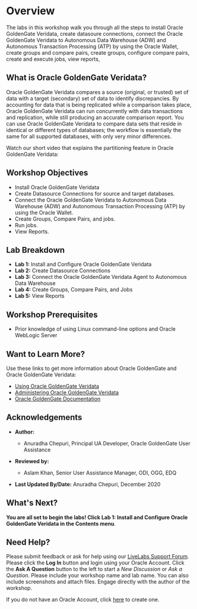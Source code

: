 # Overview                                

The labs in this workshop walk you through all the steps to install Oracle GoldenGate Veridata, create datasoure connections, connect the Oracle GoldenGate Veridata to Autonomous Data Warehouse (ADW) and Autonomous Transaction Processing (ATP) by using the Oracle Wallet, create groups and compare pairs, create groups, configure compare pairs, create and execute jobs, view reports, 

## What is Oracle GoldenGate Veridata?
Oracle GoldenGate Veridata compares a source (original, or trusted) set of data with a target (secondary) set of data to identify discrepancies. By accounting for data that is being replicated while a comparison takes place, Oracle GoldenGate Veridata can run concurrently with data transactions and replication, while still producing an accurate comparison report. You can use Oracle GoldenGate Veridata to compare data sets that reside in identical or different types of databases; the workflow is essentially the same for all supported databases, with only very minor differences.

Watch our short video that explains the partitioning feature in Oracle GoldenGate Veridata:

[](youtube:N28CsAr5kjw)


## Workshop Objectives
  - Install Oracle GoldenGate Veridata
  - Create Datasource Connections for source and target databases.
  - Connect the Oracle GoldenGate Veridata to Autonomous Data Warehouse (ADW) and Autonomous Transaction Processing (ATP) by using the Oracle Wallet.
  - Create Groups, Compare Pairs, and jobs.
  - Run jobs.
  - View Reports.

## Lab Breakdown
  - **Lab 1:** Install and Configure Oracle GoldenGate Veridata
  - **Lab 2:** Create Datasource Connections
  - **Lab 3:** Connect the Oracle GoldenGate Veridata Agent to Autonomous Data Warehouse
  - **Lab 4:** Create Groups, Compare Pairs, and Jobs
  - **Lab 5:** View Reports


## Workshop Prerequisites
  * Prior knowledge of using Linux command-line options and Oracle WebLogic Server


## Want to Learn More?

Use these links to get more information about Oracle GoldenGate and Oracle GoldenGate Veridata:

* [Using Oracle GoldenGate Veridata](https://docs.oracle.com/en/middleware/goldengate/veridata/12.2.1.4/gvdug/intro-veridata.html#GUID-5E0D122D-913C-4307-97FB-DF815409FB14)
* [Administering Oracle GoldenGate Veridata](https://docs.oracle.com/en/middleware/goldengate/veridata/12.2.1.4/gvdad/introduction-oracle-goldengate-veridata.html#GUID-E34C2B1C-AA1D-4F62-BBB5-05AB6A913B40)
* [Oracle GoldenGate Documentation](https://docs.oracle.com/en/middleware/goldengate/core/index.html)

## Acknowledgements

* **Author:**
    + Anuradha Chepuri, Principal UA Developer, Oracle GoldenGate User Assistance
* **Reviewed by:**
    + Aslam Khan, Senior User Assistance Manager, ODI, OGG, EDQ


* **Last Updated By/Date:** Anuradha Chepuri, December 2020

## What's Next?
**You are all set to begin the labs! Click Lab 1: Install and Configure Oracle GoldenGate Veridata in the Contents menu**.

## Need Help?
Please submit feedback or ask for help using our [LiveLabs Support Forum](https://community.oracle.com/tech/developers/categories/livelabsdiscussions). Please click the **Log In** button and login using your Oracle Account. Click the **Ask A Question** button to the left to start a *New Discussion* or *Ask a Question*.  Please include your workshop name and lab name.  You can also include screenshots and attach files.  Engage directly with the author of the workshop.

If you do not have an Oracle Account, click [here](https://profile.oracle.com/myprofile/account/create-account.jspx) to create one.
